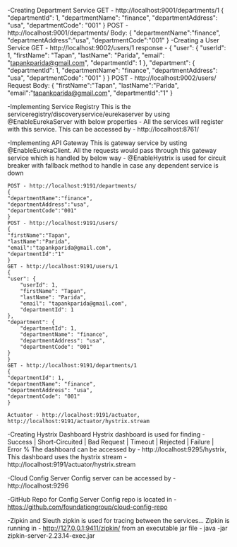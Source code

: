 -Creating Department Service
	GET - http://localhost:9001/departments/1
	{
    "departmentId": 1,
    "departmentName": "finance",
    "departmentAddress": "usa",
    "departmentCode": "001"
	}
	POST - http://localhost:9001/departments/
	Body:
	{
	"departmentName":"finance",
	"departmentAddress":"usa",
	"departmentCode":"001"
	}
-Creating a User Service
	GET - http://localhost:9002/users/1
	response - {
    "user": {
        "userId": 1,
        "firstName": "Tapan",
        "lastName": "Parida",
        "email": "tapankparida@gmail.com",
        "departmentId": 1
    },
    "department": {
        "departmentId": 1,
        "departmentName": "finance",
        "departmentAddress": "usa",
        "departmentCode": "001"
    }
	}
	POST - http://localhost:9002/users/
	Request Body:
	{
	"firstName":"Tapan",
	"lastName":"Parida",
	"email":"tapankparida@gmail.com",
	"departmentId":"1"
	}

	
-Implementing Service Registry
	This is the serviceregistry/discoveryservice/eurekaserver by using @EnableEurekaServer with below properties - All the services will register with this service. 
	This can be accessed by - http://localhost:8761/
	
-Implementing API Gateway
	This is gateway service by usting @EnableEurekaClient. All the requests would pass through this gateway service which is handled by below way - 
	@EnableHystrix is used for circuit breaker with fallback method to handle in case any dependent service is down
	
	POST - http://localhost:9191/departments/
	{
	"departmentName":"finance",
	"departmentAddress":"usa",
	"departmentCode":"001"
	}
	POST - http://localhost:9191/users/
	{
	"firstName":"Tapan",
	"lastName":"Parida",
	"email":"tapankparida@gmail.com",
	"departmentId":"1"
	}
	GET - http://localhost:9191/users/1
	{
    "user": {
        "userId": 1,
        "firstName": "Tapan",
        "lastName": "Parida",
        "email": "tapankparida@gmail.com",
        "departmentId": 1
    },
    "department": {
        "departmentId": 1,
        "departmentName": "finance",
        "departmentAddress": "usa",
        "departmentCode": "001"
    }
	}
	GET - http://localhost:9191/departments/1
	{
    "departmentId": 1,
    "departmentName": "finance",
    "departmentAddress": "usa",
    "departmentCode": "001"
	}
	
	Actuator - http://localhost:9191/actuator, http://localhost:9191/actuator/hystrix.stream

-Creating Hystrix Dashboard
	Hystrix dashboard is used for finding - Success | Short-Circuited | Bad Request | Timeout | Rejected | Failure | Error %
	The dashboard can be accessed by - http://localhost:9295/hystrix, 
	This dashboard uses the hystrix stream - http://localhost:9191/actuator/hystrix.stream


-Cloud Config Server
	Config server can be accessed by - http://localhost:9296


-GitHub Repo for Config Server
	Config repo is located in - https://github.com/foundationgroup/cloud-config-repo
	
-Zipkin and Sleuth
	zipkin is used for tracing between the services...
	Zipkin is running in - http://127.0.0.1:9411/zipkin/ from an executable jar file  - java -jar zipkin-server-2.23.14-exec.jar
